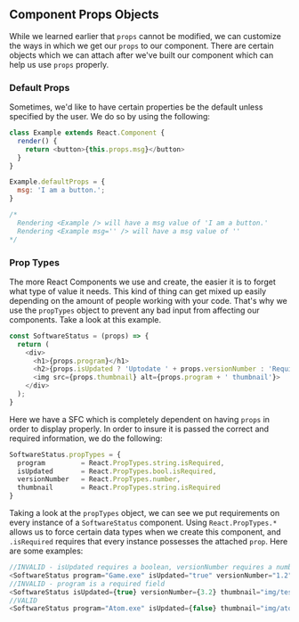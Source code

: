 ## Component Props Objects
While we learned earlier that `props` cannot be modified, we can customize the ways in which we get our `props` to our component. There are certain objects which we can attach after we've built our component which can help us use `props` properly.


### Default Props
Sometimes, we'd like to have certain properties be the default unless specified by the user. We do so by using the following: 
```javascript
class Example extends React.Component {
  render() {
    return <button>{this.props.msg}</button>
  }
}

Example.defaultProps = {
  msg: 'I am a button.';
}

/*
  Rendering <Example /> will have a msg value of 'I am a button.'
  Rendering <Example msg='' /> will have a msg value of ''
*/
```

### Prop Types
The more React Components we use and create, the easier it is to forget what type of value it needs. This kind of thing can get mixed up easily depending on the amount of people working with your code. That's why we use the `propTypes` object to prevent any bad input from affecting our components. Take a look at this example.
```js
const SoftwareStatus = (props) => {
  return (
    <div>
      <h1>{props.program}</h1>
      <h2>{props.isUpdated ? 'Uptodate ' + props.versionNumber : 'Requires Update}</h2>
      <img src={props.thumbnail} alt={props.program + ' thumbnail'}>
    </div>
  );
}
```
Here we have a SFC which is completely dependent on having `props` in order to display properly. In order to insure it is passed the correct and required information, we do the following: 
```js
SoftwareStatus.propTypes = {
  program         = React.PropTypes.string.isRequired,
  isUpdated       = React.PropTypes.bool.isRequired,
  versionNumber   = React.PropTypes.number,  
  thumbnail       = React.PropTypes.string.isRequired
}
```
Taking a look at the `propTypes` object, we can see we put requirements on every instance of a `SoftwareStatus` component. Using `React.PropTypes.*` allows us to force certain data types when we create this component, and `.isRequired` requires that every instance possesses the attached `prop`. Here are some examples:
```js
//INVALID - isUpdated requires a boolean, versionNumber requires a number
<SoftwareStatus program="Game.exe" isUpdated="true" versionNumber="1.2" thumbnail="img/game.png"/>
//INVALID - program is a required field
<SoftwareStatus isUpdated={true} versionNumber={3.2} thumbnail="img/test_image.png">
//VALID
<SoftwareStatus program="Atom.exe" isUpdated={false} thumbnail="img/atom.jpeg"/>
```
